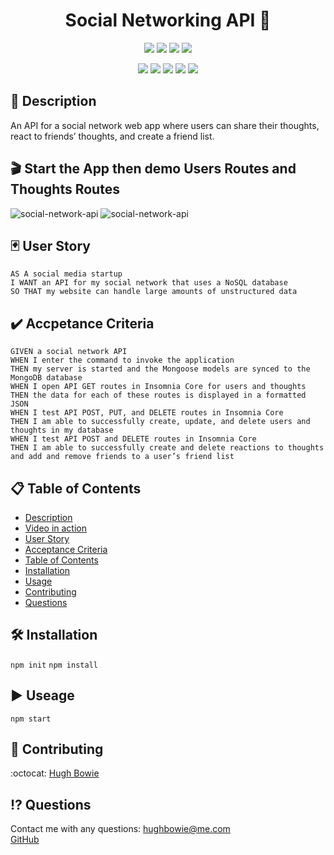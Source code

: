 <h1 align="center"> Social Networking API 🚀</h1>

<p align="center">
    <img src="https://img.shields.io/github/repo-size/hugh-bowie/social-network-api" />
    <img src="https://img.shields.io/github/languages/top/hugh-bowie/social-network-api"  />
    <img src="https://img.shields.io/github/issues/hugh-bowie/social-network-api" />
    <img src="https://img.shields.io/github/last-commit/hugh-bowie/social-network-api" >
</p>
<p align="center">
    <img src="https://img.shields.io/badge/javascript-yellow" />
    <img src="https://img.shields.io/badge/express-orange" />
    <img src="https://img.shields.io/badge/MongoDB-blue"  />
    <img src="https://img.shields.io/badge/mongoose-red"  />
    <img src="https://img.shields.io/badge/moment-blue"  />
</p>

## 📓 Description

An API for a social network web app where users can share their thoughts, react to friends’ thoughts, and create a friend list.

## 🎬 Start the App then demo Users Routes and Thoughts Routes

![social-network-api](./assets/users-2.gif)
![social-network-api](./assets/thoughts.gif)

## 🃏 User Story

```
AS A social media startup
I WANT an API for my social network that uses a NoSQL database
SO THAT my website can handle large amounts of unstructured data
```

## ✔️ Accpetance Criteria

```
GIVEN a social network API
WHEN I enter the command to invoke the application
THEN my server is started and the Mongoose models are synced to the MongoDB database
WHEN I open API GET routes in Insomnia Core for users and thoughts
THEN the data for each of these routes is displayed in a formatted JSON
WHEN I test API POST, PUT, and DELETE routes in Insomnia Core
THEN I am able to successfully create, update, and delete users and thoughts in my database
WHEN I test API POST and DELETE routes in Insomnia Core
THEN I am able to successfully create and delete reactions to thoughts and add and remove friends to a user’s friend list
```

## 📋 Table of Contents

- [Description](#description)
- [Video in action](video)
- [User Story](#user-story)
- [Acceptance Criteria](#acceptance-criteria)
- [Table of Contents](#table-of-contents)
- [Installation](#installation)
- [Usage](#usage)
- [Contributing](#contributing)
- [Questions](#questions)

## 🛠 Installation

`npm init`
`npm install`

## ▶️ Useage

`npm start`

## 🍻 Contributing

:octocat: [Hugh Bowie](https://github.com/hugh-bowie)

## ⁉️ Questions

Contact me with any questions: [hughbowie@me.com](mailto:hughbowie@me.com)<br />[GitHub](https://github.com/hugh-bowie)<br />

